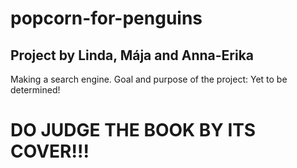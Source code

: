 # popcorn-for-penguins
## Project by Linda, Mája and Anna-Erika
Making a search engine.
Goal and purpose of the project: Yet to be determined!

# DO JUDGE THE BOOK BY ITS COVER!!!
